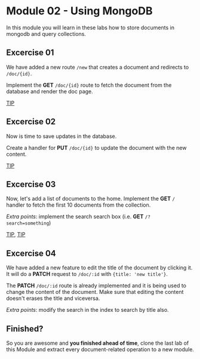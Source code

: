 # Module 02 - Using MongoDB

In this module you will learn in these labs how to store documents in mongodb and query collections.

## Excercise 01

We have added a new route ```/new``` that creates a document and redirects to ```/doc/{id}```. 

Implement the __GET__ ```/doc/{id}``` route to fetch the document from the database and render the doc page.

[TIP](http://mongodb.github.io/node-mongodb-native/api-generated/collection.html#findone)

## Excercise 02

Now is time to save updates in the database.

Create a handler for __PUT__ ```/doc/{id}``` to update the document with the new content.

[TIP](http://mongodb.github.io/node-mongodb-native/api-generated/collection.html#update)

## Excercise 03

Now, let's add a list of documents to the home. Implement the __GET__ ```/``` handler to fetch the first 10 documents from the collection.

_Extra points_: implement the search search box (i.e. __GET__ ```/?search=something```)

[TIP](http://mongodb.github.io/node-mongodb-native/api-generated/collection.html#find), [TIP](http://docs.mongodb.org/manual/reference/operator/regex/)

## Excercise 04

We have added a new feature to edit the title of the document by clicking it. It will do a __PATCH__ request to ```/doc/:id``` with ```{title: 'new title'}```.

The __PATCH__ ```/doc/:id``` route is already implemented and it is being used to change the content of the document. Make sure that editing the content doesn't erases the title and viceversa.

_Extra points_: modify the search in the index to search by title also.


## Finished?

So you are awesome and __you finished ahead of time__, clone the last lab of this Module and extract every document-related operation to a new module.